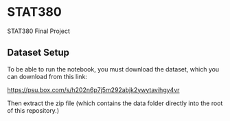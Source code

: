 # STAT380
STAT380 Final Project

## Dataset Setup
To be able to run the notebook, you must download the dataset, which you can download from this link:

https://psu.box.com/s/h202n6p7j5m292abjk2ywytavihgy4vr

Then extract the zip file (which contains the data folder directly into the root of this repository.)
